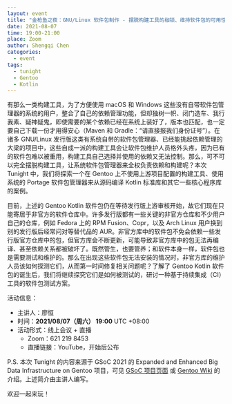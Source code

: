 ```yaml
---
layout: event
title: "金枪鱼之夜：GNU/Linux 软件包制作 - 摆脱构建工具的枷锁、维持软件包的可用性"
date: 2021-08-07
time: 19:00-21:00
place: Zoom
author: Shengqi Chen
categories:
  - event
tags:
  - tunight
  - Gentoo
  - Kotlin
---
```


有那么一类构建工具，为了方便使用 macOS 和 Windows 这些没有自带软件包管理器的系统的用户，整合了自己的依赖管理功能，但却独树一帜、闭门造车、我行我素、疑神疑鬼，即使需要的某个依赖已经在系统上装好了，版本也匹配，也一定要自己下载一份才用得安心（Maven 和 Gradle：“请直接报我们身份证号”）。在诸多 GNU/Linux 发行版这类有系统自带的软件包管理器、已经能挑起依赖管理的大梁的项目中，这些自成一派的构建工具会让软件包维护人员格外头疼，因为已有的软件包难以被重用，构建工具自己选择并使用的依赖又无法控制。那么，可不可以完全摆脱构建工具，让系统软件包管理器来全权负责依赖和构建呢？本次 Tunight 中，我们将探索一个在 Gentoo 上不使用上游项目配置的构建工具、使用系统的 Portage 软件包管理器来从源码编译 Kotlin 标准库和其它一些核心程序库的案例。

目前，上述的 Gentoo Kotlin 软件包仍在等待发行版上游审核开始，故它们现在只能寄居于非官方的软件仓库中。许多发行版都有一些关键的非官方仓库和不少用户自己的仓库，例如 Fedora 上的 RPM Fusion、Copr，以及 Arch Linux 用户换到别的发行版后经常问对等替代品的 AUR。非官方库中的软件包不免会依赖一些发行版官方仓库中的包，但官方库会不断更新，可能导致非官方库中的包无法再编译、甚至依赖关系都被破坏了。既然管生，也要管养；和软件本身一样，软件包也是需要测试和维护的。那么在出现这些软件包无法安装的情况时，非官方库的维护人员该如何探测它们，从而第一时间修复相关问题呢？了解了 Gentoo Kotlin 软件包的诞生后，我们将继续探究它们是如何被测试的，研讨一种基于持续集成（CI）工具的软件包测试方案。

活动信息：

* 主讲人：廖恒
* 时间：**2021/08/07（周六） 19:00** UTC +08:00
* 活动形式：线上会议 + 直播
  * Zoom：621 219 8453
  * 直播链接：YouTube，开始后公布

P.S. 本次 Tunight 的内容来源于 GSoC 2021 的 Expanded and Enhanced Big Data Infrastructure on Gentoo 项目，可见 [GSoC 项目页面](https://summerofcode.withgoogle.com/projects/?sp-page=2#5063497366372352) 或 [Gentoo Wiki](https://wiki.gentoo.org/wiki/Google_Summer_of_Code/2021/Ideas/Big_Data_Infrastructure_by_Gentoo) 的介绍。上述简介由主讲人编写。


欢迎一起来玩！
